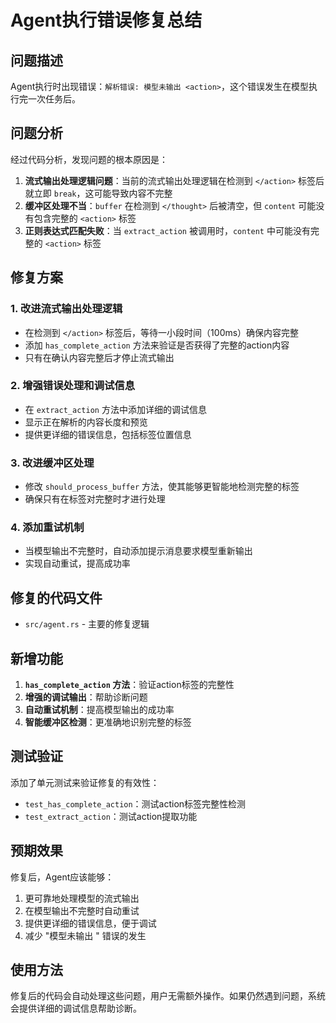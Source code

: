 # Agent执行错误修复总结

## 问题描述
Agent执行时出现错误：`解析错误: 模型未输出 <action>`，这个错误发生在模型执行完一次任务后。

## 问题分析
经过代码分析，发现问题的根本原因是：

1. **流式输出处理逻辑问题**：当前的流式输出处理逻辑在检测到 `</action>` 标签后就立即 `break`，这可能导致内容不完整
2. **缓冲区处理不当**：`buffer` 在检测到 `</thought>` 后被清空，但 `content` 可能没有包含完整的 `<action>` 标签
3. **正则表达式匹配失败**：当 `extract_action` 被调用时，`content` 中可能没有完整的 `<action>` 标签

## 修复方案

### 1. 改进流式输出处理逻辑
- 在检测到 `</action>` 标签后，等待一小段时间（100ms）确保内容完整
- 添加 `has_complete_action` 方法来验证是否获得了完整的action内容
- 只有在确认内容完整后才停止流式输出

### 2. 增强错误处理和调试信息
- 在 `extract_action` 方法中添加详细的调试信息
- 显示正在解析的内容长度和预览
- 提供更详细的错误信息，包括标签位置信息

### 3. 改进缓冲区处理
- 修改 `should_process_buffer` 方法，使其能够更智能地检测完整的标签
- 确保只有在标签对完整时才进行处理

### 4. 添加重试机制
- 当模型输出不完整时，自动添加提示消息要求模型重新输出
- 实现自动重试，提高成功率

## 修复的代码文件
- `src/agent.rs` - 主要的修复逻辑

## 新增功能
1. **`has_complete_action` 方法**：验证action标签的完整性
2. **增强的调试输出**：帮助诊断问题
3. **自动重试机制**：提高模型输出的成功率
4. **智能缓冲区检测**：更准确地识别完整的标签

## 测试验证
添加了单元测试来验证修复的有效性：
- `test_has_complete_action`：测试action标签完整性检测
- `test_extract_action`：测试action提取功能

## 预期效果
修复后，Agent应该能够：
1. 更可靠地处理模型的流式输出
2. 在模型输出不完整时自动重试
3. 提供更详细的错误信息，便于调试
4. 减少 "模型未输出 <action>" 错误的发生

## 使用方法
修复后的代码会自动处理这些问题，用户无需额外操作。如果仍然遇到问题，系统会提供详细的调试信息帮助诊断。
